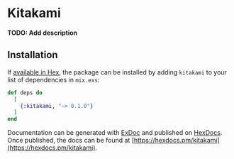 # Kitakami

**TODO: Add description**

## Installation

If [available in Hex](https://hex.pm/docs/publish), the package can be installed
by adding `kitakami` to your list of dependencies in `mix.exs`:

```elixir
def deps do
  [
    {:kitakami, "~> 0.1.0"}
  ]
end
```

Documentation can be generated with [ExDoc](https://github.com/elixir-lang/ex_doc)
and published on [HexDocs](https://hexdocs.pm). Once published, the docs can
be found at [https://hexdocs.pm/kitakami](https://hexdocs.pm/kitakami).


